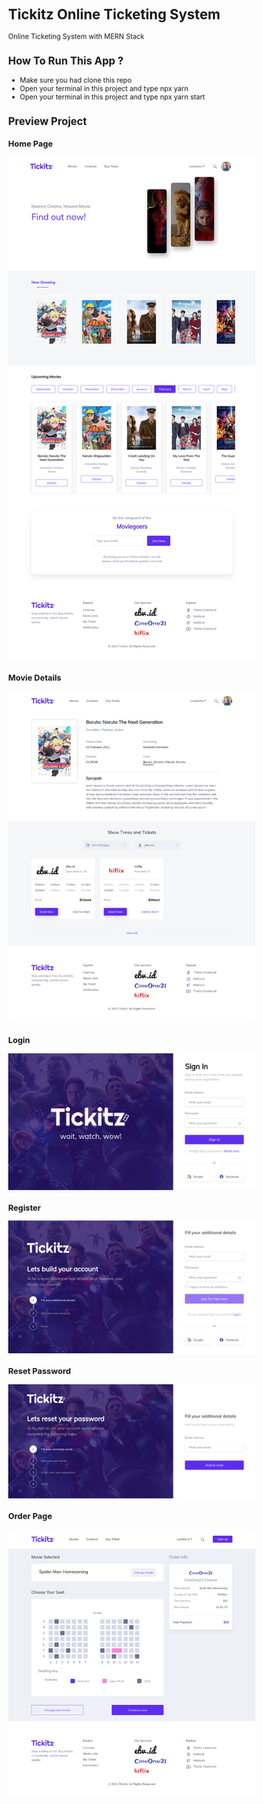 # Tickitz Online Ticketing System
Online Ticketing System with MERN Stack

## How To Run This App ?
- Make sure you had clone this repo
- Open your terminal in this project and type npx yarn 
- Open your terminal in this project and type npx yarn start

## Preview Project

### Home Page
![alt text](https://github.com/mathiuskormasela12/tickitz-react-bootstrap/blob/main/home.png?raw=true)

### Movie Details
![alt text](https://github.com/mathiuskormasela12/tickitz-react-bootstrap/blob/main/details.png?raw=true)

### Login
![alt text](https://github.com/mathiuskormasela12/tickitz-react-bootstrap/blob/main/Login.png?raw=true)

### Register
![alt text](https://github.com/mathiuskormasela12/tickitz-react-bootstrap/blob/main/Register.png?raw=true)

### Reset Password
![alt text](https://github.com/mathiuskormasela12/tickitz-react-bootstrap/blob/main/reset-password.png?raw=true)

### Order Page
![alt text](https://github.com/mathiuskormasela12/tickitz-react-bootstrap/blob/main/Order.png?raw=true)